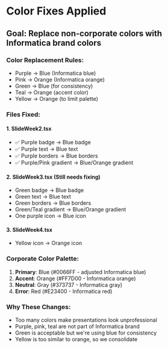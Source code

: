# Color Fixes Applied

## Goal: Replace non-corporate colors with Informatica brand colors

### Color Replacement Rules:
- Purple → Blue (Informatica blue)
- Pink → Orange (Informatica orange)
- Green → Blue (for consistency)
- Teal → Orange (accent color)
- Yellow → Orange (to limit palette)

### Files Fixed:

#### 1. SlideWeek2.tsx
- ✅ Purple badge → Blue badge
- ✅ Purple text → Blue text
- ✅ Purple borders → Blue borders
- ✅ Purple/Pink gradient → Blue/Orange gradient

#### 2. SlideWeek3.tsx (Still needs fixing)
- Green badge → Blue badge
- Green text → Blue text
- Green borders → Blue borders
- Green/Teal gradient → Blue/Orange gradient
- One purple icon → Blue icon

#### 3. SlideWeek4.tsx
- Yellow icon → Orange icon

### Corporate Color Palette:
1. **Primary**: Blue (#0066FF - adjusted Informatica blue)
2. **Accent**: Orange (#FF7D00 - Informatica orange)
3. **Neutral**: Gray (#373737 - Informatica gray)
4. **Error**: Red (#E23400 - Informatica red)

### Why These Changes:
- Too many colors make presentations look unprofessional
- Purple, pink, teal are not part of Informatica brand
- Green is acceptable but we're using blue for consistency
- Yellow is too similar to orange, so we consolidate